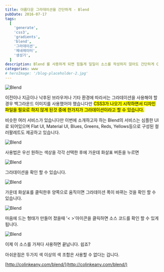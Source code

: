 ```yaml
---
title: 아름다운 그라데이션을 간단하게 - Blend
pubDate: 2016-07-17
tags:
  [
    'generate',
    'css3',
    'gradients',
    'blend',
    '그라데이션',
    '제네레이터',
    '생성기',
  ]
description: Blend 를 사용하게 되면 힘들게 일일이 소스를 작성하지 않아도 간단하게 CSS3로 된 그라데이션을 만들 수 있습니다
categories: www
# heroImage: '/blog-placeholder-2.jpg'
---
```


![Blend](https://c7.staticflickr.com/9/8849/28242982646_10d4db1660_b.jpg)

이전이나 지금이나 낙후된 브라우저나 기타 환경에 따라서는 그라데이션을 사용해야 할 경우 백그라운드 이미지를 사용했어야 했습니다만 <mark>CSS3가 나오기 시작하면서 디자인파일을 필요로 하지 않게 된것 중에 한가지가 그라데이션이라고 할 수 있습니다.</mark>

비슷한 여러 서비스가 있습니다만 이번에 소개하고자 하는 Blend의 서비스는 심플한 UI로 되어있으며 Flat UI, Material UI, Blues, Greens, Reds, Yellows등으로 구성된 컬러팔레트도 제공하고 있습니다.

![Blend](https://c4.staticflickr.com/9/8608/28198689051_8d8fa1c868_b.jpg)

사용법은 우선 원하는 색상을 각각 선택한 후에 가운데 화살표 버튼을 누르면

![Blend](https://c1.staticflickr.com/9/8641/28173235152_9bafca1f4d_b.jpg)

그라데이션을 확인 할 수 있습니다.

![Blend](https://c6.staticflickr.com/9/8566/27661758093_b5cd1b0528_b.jpg)

가운데 화살표를 클릭한후 양쪽으로 움직이면 그라데이션 폭이 바뀌는 것을 확인 할 수 있습니다.

![Blend](https://c5.staticflickr.com/9/8894/28173235532_3fc0d07708_b.jpg)

마음에 드는 형태가 만들어 졌을때 '&lt; &gt;'아이콘을 클릭하면 소스 코드를 확인 할 수 있게 됩니다.

![Blend](https://c2.staticflickr.com/9/8587/28277141105_aa9c744570_b.jpg)

이제 이 소스를 가져다 사용하면 끝납니다. 쉽죠?

아쉬운점은 두가지 색 이상의 색 조합은 사용할 수 없다는 겁니다.

[http://colinkeany.com/blend/](http://colinkeany.com/blend/)
